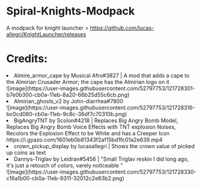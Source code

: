 # Spiral-Knights-Modpack
A modpack for knight launcher > https://github.com/lucas-allegri/KnightLauncher/releases

<h1> Credits: </h1>
<li> Almire_armor_cape by Musical Afro#3827 | A mod that adds a cape to the Almirian Crusader Armor; the cape has the Almirian logo on it </li>
![image](https://user-images.githubusercontent.com/52797753/121728301-b7e0b300-cb0a-11eb-8a20-66b25d55c6cb.png)

<li> Almirian_ghosts_v2 by John-diarrhea#7800 </li>
![image](https://user-images.githubusercontent.com/52797753/121728316-bc0cd080-cb0a-11eb-9c8c-36df7c70310b.png)

<li> BigAngryTNT by Scolon#4218 | Replaces Big Angry Bomb Model, Replaces Big Angry Bomb Voice Effects with TNT explosion Noises, Recolors the Explosion Effect to be White and has a Creeper Icon </li>
https://i.gyazo.com/1601eb0b81343f2af15bd1fc01a2e639.mp4

<li> crown_pickup_display by lucasallegri | Shows the crown value of picked up coins as text </li>

<li> Dannys-Triglav by Leidran#5456 | "Small Triglav reskin I did long ago, it's just a retouch of colors, varely noticeable
" </li>
![image](https://user-images.githubusercontent.com/52797753/121728330-c16a1b00-cb0a-11eb-9311-32012c2e83b2.png)
